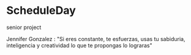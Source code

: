 # ScheduleDay
senior project

Jennifer Gonzalez : "Si eres constante, te esfuerzas, usas tu sabiduria, inteligencia y creatividad lo que te propongas lo lograras" 
